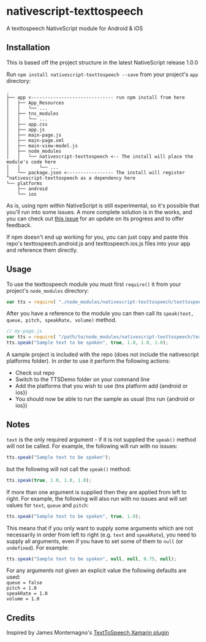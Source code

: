 # nativescript-texttospeech

A texttospeech NativeScript module for Android & iOS

## Installation

This is based off the project structure in the latest NativeScript release 1.0.0

Run `npm install nativescript-texttospeech --save` from your project's `app` directory:

```
.
├── app <------------------------------ run npm install from here
│   ├── App_Resources
│   │   └── ...
│   ├── tns_modules
│   │   └── ...
│   ├── app.css
│   ├── app.js
│   ├── main-page.js
│   ├── main-page.xml
│   ├── main-view-model.js
│   ├── node_modules
│   │   └── nativescript-texttospeech <-- The install will place the module's code here
│   │       └── ...
│   └── package.json <----------------- The install will register “nativescript-texttospeech as a dependency here
└── platforms
    ├── android
    └── ios
```

As is, using npm within NativeScript is still experimental, so it's possible that you'll run into some issues. A more complete solution is in the works, and you can check out [this issue](https://github.com/NativeScript/nativescript-cli/issues/362) for an update on its progress and to offer feedback.

If npm doesn't end up working for you, you can just copy and paste this repo's texttospeech.android.js and texttospeech.ios.js files into your app and reference them directly.

## Usage

To use the texttospeech module you must first `require()` it from your project's `node_modules` directory:

```js
var tts = require( "./node_modules/nativescript-texttospeech/texttospeech" );
```

After you have a reference to the module you can then call its `speak(text, queue, pitch, speakRate, volume)` method.

```js
// my-page.js
var tts = require( "/path/to/node_modules/nativescript-texttospeech/texttospeech" );
tts.speak("Sample text to be spoken", true, 1.0, 1.0, 1.0);
```

A sample project is included with the repo (does not include the nativescript platforms folder). In order to use it perform the following actions:

* Check out repo
* Switch to the TTSDemo folder on your command line
* Add the platforms that you wish to use (tns platform add {android or ios})
* You should now be able to run the sample as usual (tns run {android or ios})

## Notes

`text` is the only required argument - if it is not supplied the `speak()` method will not be called. For example, the following will run with no issues:

```js
tts.speak("Sample text to be spoken");
```

but the following will not call the `speak()` method:

```js
tts.speak(true, 1.0, 1.0, 1.0);
```

If more than one argument is supplied then they are applied from left to right. For example, the following will also run with no issues and will set values for `text`, `queue` and `pitch`:

```js
tts.speak("Sample text to be spoken", true, 1.0);
```

This means that if you only want to supply some arguments which are not necessarily in order from left to right (e.g. `text` and `speakRate`), you need to supply all arguments, even if you have to set some of them to `null` (or `undefined`). For example:

```js
tts.speak("Sample text to be spoken", null, null, 0.75, null);
```

For any arguments not given an explicit value the following defaults are used:  
`queue = false`  
`pitch = 1.0`  
`speakRate = 1.0`  
`volume = 1.0`

## Credits

Inspired by James Montemagno's [TextToSpeech Xamarin plugin](https://github.com/jamesmontemagno/Xamarin.Plugins/tree/master/TextToSpeech)
